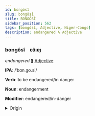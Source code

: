 ```yaml
---
id: bongôsî
slug: bongôsî
title: BONGÔSÎ
sidebar_position: 562
tags: [bongôsî, Adjective, Niger-Congo]
description: endangered § Adjective
---
```


### bongôsî&emsp;<span kind="abugida">ʋ̃ꜿıɐɟ</span>

*endangered* **§** [Adjective](../../tags/Adjective)

**IPA**: /ˈbɑn.go.si/

**Verb**: to be endangered/in danger

**Noun**: endangerment

**Modifier**: endangered/in-danger

<details>
    <summary>Origin</summary>
    Shona pangozi /paᵑɡɔzi/<br/>
    <em>Niger-Congo Language Family</em>
</details>